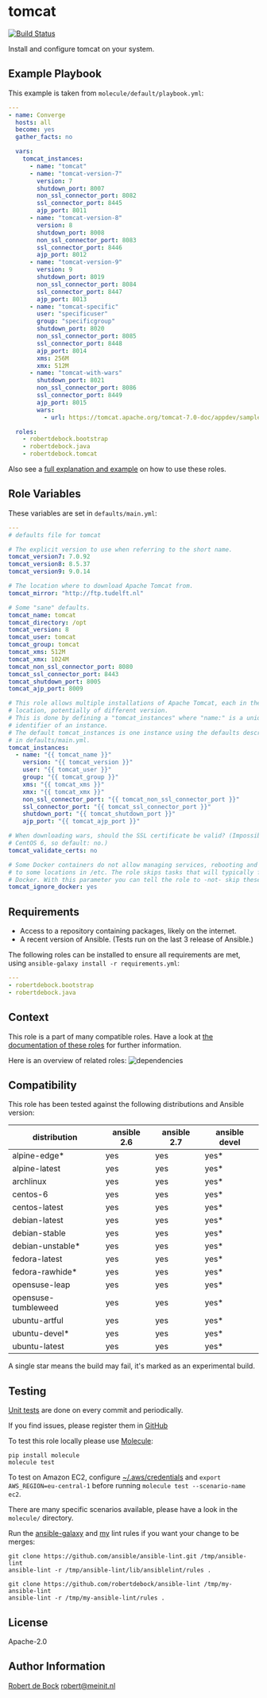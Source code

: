tomcat
=========

[![Build Status](https://travis-ci.org/robertdebock/ansible-role-tomcat.svg?branch=master)](https://travis-ci.org/robertdebock/ansible-role-tomcat)

Install and configure tomcat on your system.

Example Playbook
----------------

This example is taken from `molecule/default/playbook.yml`:
```yaml
---
- name: Converge
  hosts: all
  become: yes
  gather_facts: no

  vars:
    tomcat_instances:
      - name: "tomcat"
      - name: "tomcat-version-7"
        version: 7
        shutdown_port: 8007
        non_ssl_connector_port: 8082
        ssl_connector_port: 8445
        ajp_port: 8011
      - name: "tomcat-version-8"
        version: 8
        shutdown_port: 8008
        non_ssl_connector_port: 8083
        ssl_connector_port: 8446
        ajp_port: 8012
      - name: "tomcat-version-9"
        version: 9
        shutdown_port: 8019
        non_ssl_connector_port: 8084
        ssl_connector_port: 8447
        ajp_port: 8013
      - name: "tomcat-specific"
        user: "specificuser"
        group: "specificgroup"
        shutdown_port: 8020
        non_ssl_connector_port: 8085
        ssl_connector_port: 8448
        ajp_port: 8014
        xms: 256M
        xmx: 512M
      - name: "tomcat-with-wars"
        shutdown_port: 8021
        non_ssl_connector_port: 8086
        ssl_connector_port: 8449
        ajp_port: 8015
        wars:
          - url: https://tomcat.apache.org/tomcat-7.0-doc/appdev/sample/sample.war

  roles:
    - robertdebock.bootstrap
    - robertdebock.java
    - robertdebock.tomcat

```

Also see a [full explanation and example](https://robertdebock.nl/how-to-use-these-roles.html) on how to use these roles.

Role Variables
--------------

These variables are set in `defaults/main.yml`:
```yaml
---
# defaults file for tomcat

# The explicit version to use when referring to the short name.
tomcat_version7: 7.0.92
tomcat_version8: 8.5.37
tomcat_version9: 9.0.14

# The location where to download Apache Tomcat from.
tomcat_mirror: "http://ftp.tudelft.nl"

# Some "sane" defaults.
tomcat_name: tomcat
tomcat_directory: /opt
tomcat_version: 8
tomcat_user: tomcat
tomcat_group: tomcat
tomcat_xms: 512M
tomcat_xmx: 1024M
tomcat_non_ssl_connector_port: 8080
tomcat_ssl_connector_port: 8443
tomcat_shutdown_port: 8005
tomcat_ajp_port: 8009

# This role allows multiple installations of Apache Tomcat, each in their own
# location, potentially of different version.
# This is done by defining a "tomcat_instances" where "name:" is a unique
# identifier of an instance.
# The default tomcat_instances is one instance using the defaults described
# in defaults/main.yml.
tomcat_instances:
  - name: "{{ tomcat_name }}"
    version: "{{ tomcat_version }}"
    user: "{{ tomcat_user }}"
    group: "{{ tomcat_group }}"
    xms: "{{ tomcat_xms }}"
    xmx: "{{ tomcat_xmx }}"
    non_ssl_connector_port: "{{ tomcat_non_ssl_connector_port }}"
    ssl_connector_port: "{{ tomcat_ssl_connector_port }}"
    shutdown_port: "{{ tomcat_shutdown_port }}"
    ajp_port: "{{ tomcat_ajp_port }}"

# When downloading wars, should the SSL certificate be valid? (Impossible for
# CentOS 6, so default: no.)
tomcat_validate_certs: no

# Some Docker containers do not allow managing services, rebooting and writing
# to some locations in /etc. The role skips tasks that will typically fail in
# Docker. With this parameter you can tell the role to -not- skip these tasks.
tomcat_ignore_docker: yes

```

Requirements
------------

- Access to a repository containing packages, likely on the internet.
- A recent version of Ansible. (Tests run on the last 3 release of Ansible.)

The following roles can be installed to ensure all requirements are met, using `ansible-galaxy install -r requirements.yml`:

```yaml
---
- robertdebock.bootstrap
- robertdebock.java

```

Context
-------

This role is a part of many compatible roles. Have a look at [the documentation of these roles](https://robertdebock.nl/) for further information.

Here is an overview of related roles:
![dependencies](https://raw.githubusercontent.com/robertdebock/drawings/artifacts/tomcat.png "Dependency")


Compatibility
-------------

This role has been tested against the following distributions and Ansible version:

|distribution|ansible 2.6|ansible 2.7|ansible devel|
|------------|-----------|-----------|-------------|
|alpine-edge*|yes|yes|yes*|
|alpine-latest|yes|yes|yes*|
|archlinux|yes|yes|yes*|
|centos-6|yes|yes|yes*|
|centos-latest|yes|yes|yes*|
|debian-latest|yes|yes|yes*|
|debian-stable|yes|yes|yes*|
|debian-unstable*|yes|yes|yes*|
|fedora-latest|yes|yes|yes*|
|fedora-rawhide*|yes|yes|yes*|
|opensuse-leap|yes|yes|yes*|
|opensuse-tumbleweed|yes|yes|yes*|
|ubuntu-artful|yes|yes|yes*|
|ubuntu-devel*|yes|yes|yes*|
|ubuntu-latest|yes|yes|yes*|

A single star means the build may fail, it's marked as an experimental build.

Testing
-------

[Unit tests](https://travis-ci.org/robertdebock/ansible-role-tomcat) are done on every commit and periodically.

If you find issues, please register them in [GitHub](https://github.com/robertdebock/ansible-role-tomcat/issues)

To test this role locally please use [Molecule](https://github.com/metacloud/molecule):
```
pip install molecule
molecule test
```

To test on Amazon EC2, configure [~/.aws/credentials](https://docs.aws.amazon.com/sdk-for-java/v1/developer-guide/credentials.html) and `export AWS_REGION=eu-central-1` before running `molecule test --scenario-name ec2`.

There are many specific scenarios available, please have a look in the `molecule/` directory.

Run the [ansible-galaxy](https://github.com/ansible/galaxy-lint-rules) and [my](https://github.com/robertdebock/ansible-lint-rules) lint rules if you want your change to be merges:

```shell
git clone https://github.com/ansible/ansible-lint.git /tmp/ansible-lint
ansible-lint -r /tmp/ansible-lint/lib/ansiblelint/rules .

git clone https://github.com/robertdebock/ansible-lint /tmp/my-ansible-lint
ansible-lint -r /tmp/my-ansible-lint/rules .
```

License
-------

Apache-2.0


Author Information
------------------

[Robert de Bock](https://robertdebock.nl/) <robert@meinit.nl>
